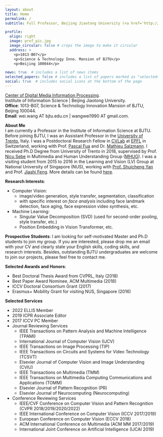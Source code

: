 ```yaml
---
layout: about
title: Home
permalink: /
subtitle: Full Professor, Beijing Jiaotong University (<a href='http://en.bjtu.edu.cn/'>BJTU</a>).

profile:
  align: right
  image: prof_pic.jpg
  image_circular: false # crops the image to make it circular
  address: >
    <p>1013-B07</p>
    <p>Science & Technology Inno. Mansion of BJTU</p>
    <p>Beijing 100044</p>

news: true  # includes a list of news items
selected_papers: false # includes a list of papers marked as "selected={true}"
social: true  # includes social icons at the bottom of the page
---
```

<a href='http://mepro.bjtu.edu.cn/'>Center of Digital Media Information Processing</a>. <br />
Institute of Information Science | Beijing Jiaotong University. <br />
**Office**: 1013-B07, Science & Technology Innovation Mansion of BJTU, Beijing 100044. <br />
**Email**: wei.wang AT bjtu.edu.cn | wangwei1990 AT gmail.com. <br />

**About Me** <br />
I am currently a Professor in the Institute of Information Science at BJTU.
Before joining BJTU, I was an Assistant Professor in the [University of Trento](https://www.unitn.it/en), Italy. 
I was a Postdoctoral Research Fellow in [CVLab](https://cvlab.epfl.ch/) at [EPFL](https://www.epfl.ch/en/) in Switzerland, working with Prof. [Pascal Fua](https://people.epfl.ch/cgi-bin/people?id=112366&op=bio&lang=en&cvlang=en) and Dr. [Mathieu Salzmann](https://people.epfl.ch/cgi-bin/people?id=119864&op=bio&lang=en&cvlang=en).
I received Ph.D Degree from University of Trento in 2018, supervised by Prof. [Nicu Sebe](http://disi.unitn.it/~sebe/) in Multimedia and Human Understanding Group ([MHUG](http://mhug.disi.unitn.it/#/)).
I was a visiting student from 2015 to 2016 in the Learning and Vision (LV) Group at National University of Singapore (NUS), working with [Prof. Shuicheng Yan](https://www.ece.nus.edu.sg/stfpage/eleyans/) and Prof. [Jiashi Feng](https://sites.google.com/site/jshfeng/).
More details can be found [here](/cv/).

**Research Interests**:
- Computer Vision: 
  - image/video generation, style transfer, segmentation, classification
  - with specific interest on *face analysis* including face landmark detection, face aging, face expression video synthesis, etc. <br />
- Machine Learning: 
  - Singular Value Decomposition (SVD) (used for second-order pooling, style transfer, etc.)
  - Position Embedding in Vision Transformer, etc.

**Prospective Students**: I am looking for self-motivated Master and Ph.D students to join my group. 
If you are interested, please drop me an email with your CV and clearly state your English skills, coding skills, and research interests.
Besides, outstanding BJTU undergraduates are welcome to join our projects, please feel free to contact me. 

**Selected Awards and Honors**:
- Best Doctoral Thesis Award from CVPRL, Italy (2018)
- Best Paper Award Nominee, ACM Multimedia (2018)
- ICCV Doctoral Consortium Grant (2017)
- Erasmus+ Mobility Grant for visiting NUS, Singapore (2016)

**Selected Services**
- 2022 ELLIS Member
- 2019 ICPR Associate Editor
- 2017 ICCV PC Member
- Journal Reviewing Services
  - IEEE Transactions on Pattern Analysis and Machine Intelligence (TPAMI)
  - International Journal of Computer Vision (IJCV)
  - IEEE Transactions on Image Processing (TIP)
  - IEEE Transactions on Circuits and Systems for Video Technology (TCSVT)
  - Elsevier Journal of Computer Vision and Image Understanding (CVIU)
  - IEEE Transactions on Multimedia (TMM)
  - IEEE Transactions on Multimedia Computing Communications and Applications (TOMM)
  - Elsevier Journal of Pattern Recognition (PR)
  - Elsevier Journal of Neurocomputing (Neurocomputing)
- Conference Reviewing Services
  - IEEE/CVF Conference on Computer Vision and Pattern Recognition (CVPR 2018/2019/2020/2022)
  - IEEE International Conference on Computer Vision (ICCV 2017/2019)
  - European Conference on Computer Vision (ECCV 2018)
  - ACM International Conference on Multimedia (ACM MM 2017/2019)
  - International Joint Conference on Artificial Intelligence (IJCAI 2019)
